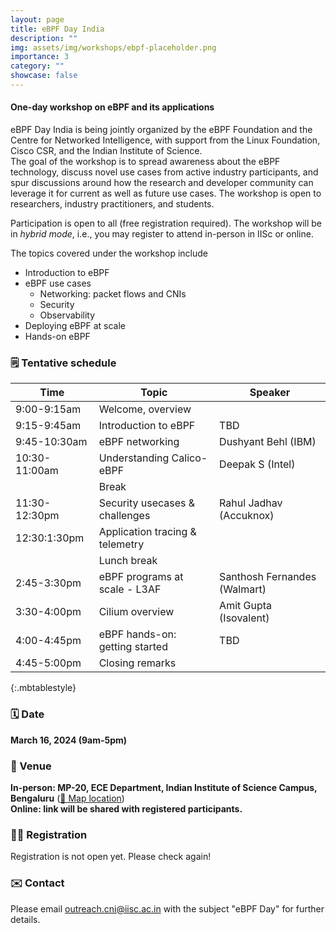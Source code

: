 ```yaml
---
layout: page
title: eBPF Day India
description: ""
img: assets/img/workshops/ebpf-placeholder.png
importance: 3
category: ""
showcase: false
---
```

#### One-day workshop on eBPF and its applications

eBPF Day India is being jointly organized by the eBPF Foundation and the Centre for Networked Intelligence, with support from the Linux Foundation, Cisco CSR, and the Indian Institute of Science.
<br>
The goal of the workshop is to spread awareness about the eBPF technology, discuss novel use cases from active industry participants, and spur discussions around how the research and developer community can leverage it for current as well as future use cases.
The workshop is open to researchers, industry practitioners, and students. 

Participation is open to all (free registration required). The workshop will be in *hybrid mode*, i.e., you may register to attend in-person in IISc or online. 

The topics covered under the workshop include
- Introduction to eBPF
- eBPF use cases
    - Networking: packet flows and CNIs
    - Security
    - Observability
- Deploying eBPF at scale
- Hands-on eBPF

### 🗒️ Tentative schedule 

| Time | Topic | Speaker |
|------|-------|---------|
| 9:00-9:15am | Welcome, overview | |
| 9:15-9:45am | Introduction to eBPF | TBD |
| 9:45-10:30am | eBPF networking | Dushyant Behl (IBM) |
| 10:30-11:00am | Understanding Calico-eBPF | Deepak S (Intel) |
| | Break | |
| 11:30-12:30pm | Security usecases &#38; challenges | Rahul Jadhav (Accuknox) |
| 12:30:1:30pm | Application tracing &#38; telemetry |
| | Lunch break | |
| 2:45-3:30pm | eBPF programs at scale - L3AF | Santhosh Fernandes (Walmart) |
| 3:30-4:00pm | Cilium overview | Amit Gupta (Isovalent) |
| 4:00-4:45pm | eBPF hands-on: getting started | TBD |
| 4:45-5:00pm | Closing remarks | |
{:.mbtablestyle}
<br>

### 🗓️ Date
**March 16, 2024 (9am-5pm)**

### 📍 Venue
**In-person: MP-20, ECE Department, Indian Institute of Science Campus, Bengaluru**
 ([📌 Map location](https://maps.app.goo.gl/dkcrM4svtU8S7AxSA))
<br>
**Online: link will be shared with registered participants.**

### 👥➕  Registration
Registration is not open yet. Please check again! 
<!--
Please fill-in the form to register.
-->

### ✉️  Contact
Please email [outreach.cni@iisc.ac.in](mailto:outreach.cni@iisc.ac.in) with the subject "eBPF Day" for further details.

